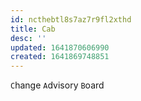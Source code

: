 ```yaml
---
id: ncthebtl8s7az7r9fl2xthd
title: Cab
desc: ''
updated: 1641870606990
created: 1641869748851
---
```



`C`hange `A`dvisory `B`oard
